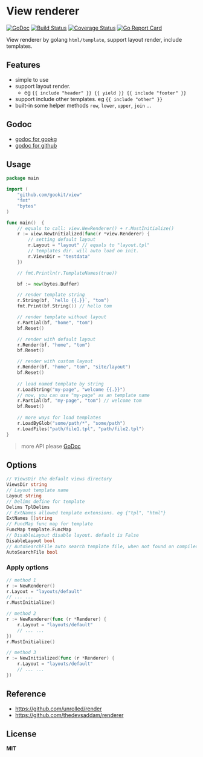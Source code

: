 # View renderer

[![GoDoc](https://godoc.org/github.com/gookit/view?status.svg)](https://godoc.org/github.com/gookit/view)
[![Build Status](https://travis-ci.org/gookit/view.svg?branch=master)](https://travis-ci.org/gookit/view)
[![Coverage Status](https://coveralls.io/repos/github/gookit/view/badge.svg?branch=master)](https://coveralls.io/github/gookit/view?branch=master)
[![Go Report Card](https://goreportcard.com/badge/github.com/gookit/view)](https://goreportcard.com/report/github.com/gookit/view)

View renderer by golang `html/template`, support layout render, include templates.

## Features

- simple to use
- support layout render. 
  - eg `{{ include "header" }} {{ yield }} {{ include "footer" }}`
- support include other templates. eg `{{ include "other" }}`
- built-in some helper methods `row`, `lower`, `upper`, `join` ...

## Godoc

- [godoc for gopkg](https://godoc.org/gopkg.in/gookit/view.v1)
- [godoc for github](https://godoc.org/github.com/gookit/view)

## Usage

```go
package main

import (
	"github.com/gookit/view"
	"fmt"
	"bytes"
)

func main()  {
	// equals to call: view.NewRenderer() + r.MustInitialize()
	r := view.NewInitialized(func(r *view.Renderer) {
		// setting default layout
		r.Layout = "layout" // equals to "layout.tpl"
		// templates dir. will auto load on init.
		r.ViewsDir = "testdata"
	})

	// fmt.Println(r.TemplateNames(true))

	bf := new(bytes.Buffer)

	// render template string
	r.String(bf, `hello {{.}}`, "tom")
	fmt.Print(bf.String()) // hello tom

	// render template without layout
	r.Partial(bf, "home", "tom")
	bf.Reset()

	// render with default layout
	r.Render(bf, "home", "tom")
	bf.Reset()

	// render with custom layout
	r.Render(bf, "home", "tom", "site/layout")
	bf.Reset()
	
	// load named template by string
	r.LoadString("my-page", "welcome {{.}}")
	// now, you can use "my-page" as an template name
	r.Partial(bf, "my-page", "tom") // welcome tom
	bf.Reset()
	
	// more ways for load templates
	r.LoadByGlob("some/path/*", "some/path")
	r.LoadFiles("path/file1.tpl", "path/file2.tpl")
}
```

> more API please [GoDoc](https://godoc.org/github.com/gookit/view) 

## Options

```go
// ViewsDir the default views directory
ViewsDir string
// Layout template name
Layout string
// Delims define for template
Delims TplDelims
// ExtNames allowed template extensions. eg {"tpl", "html"}
ExtNames []string
// FuncMap func map for template
FuncMap template.FuncMap
// DisableLayout disable layout. default is False
DisableLayout bool
// AutoSearchFile auto search template file, when not found on compiled templates. default is False
AutoSearchFile bool
```

### Apply options

```go
// method 1
r := NewRenderer()
r.Layout = "layouts/default"
// ... ...
r.MustInitialize()

// method 2
r := NewRenderer(func (r *Renderer) {
	r.Layout = "layouts/default"
	// ... ...
})
r.MustInitialize()

// method 3
r := NewInitialized(func (r *Renderer) {
	r.Layout = "layouts/default" 
	// ... ...
})
```

## Reference

- https://github.com/unrolled/render
- https://github.com/thedevsaddam/renderer

## License

**MIT**

